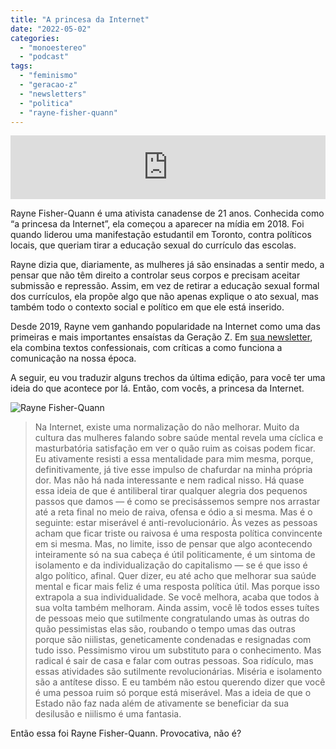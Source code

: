 ```yaml
---
title: "A princesa da Internet"
date: "2022-05-02"
categories: 
  - "monoestereo"
  - "podcast"
tags: 
  - "feminismo"
  - "geracao-z"
  - "newsletters"
  - "politica"
  - "rayne-fisher-quann"
---
```


<iframe src="https://anchor.fm/monoestereo/embed/episodes/A-princesa-da-Internet-e1ht4gr" height="102px" width="100%" frameborder="0" scrolling="no"></iframe>

Rayne Fisher-Quann é uma ativista canadense de 21 anos. Conhecida como “a princesa da Internet”, ela começou a aparecer na mídia em 2018. Foi quando liderou uma manifestação estudantil em Toronto, contra políticos locais, que queriam tirar a educação sexual do currículo das escolas.

Rayne dizia que, diariamente, as mulheres já são ensinadas a sentir medo, a pensar que não têm direito a controlar seus corpos e precisam aceitar submissão e repressão. Assim, em vez de retirar a educação sexual formal dos currículos, ela propõe algo que não apenas explique o ato sexual, mas também todo o contexto social e político em que ele está inserido.

Desde 2019, Rayne vem ganhando popularidade na Internet como uma das primeiras e mais importantes ensaístas da Geração Z. Em [sua newsletter](https://internetprincess.substack.com/p/manic-pixie-dream-world), ela combina textos confessionais, com críticas a como funciona a comunicação na nossa época.

A seguir, eu vou traduzir alguns trechos da última edição, para você ter uma ideia do que acontece por lá. Então, com vocês, a princesa da Internet.

![Rayne Fisher-Quann](https://eduf.me/wp-content/uploads/2022/04/rayne-1.webp)

> Na Internet, existe uma normalização do não melhorar. Muito da cultura das mulheres falando sobre saúde mental revela uma cíclica e masturbatória satisfação em ver o quão ruim as coisas podem ficar. Eu ativamente resisti a essa mentalidade para mim mesma, porque, definitivamente, já tive esse impulso de chafurdar na minha própria dor. Mas não há nada interessante e nem radical nisso. Há quase essa ideia de que é antiliberal tirar qualquer alegria dos pequenos passos que damos — é como se precisássemos sempre nos arrastar até a reta final no meio de raiva, ofensa e ódio a si mesma. Mas é o seguinte: estar miserável é anti-revolucionário. Às vezes as pessoas acham que ficar triste ou raivosa é uma resposta política convincente em si mesma. Mas, no limite, isso de pensar que algo acontecendo inteiramente só na sua cabeça é útil politicamente, é um sintoma de isolamento e da individualização do capitalismo — se é que isso é algo político, afinal. Quer dizer, eu até acho que melhorar sua saúde mental e ficar mais feliz é uma resposta política útil. Mas porque isso extrapola a sua individualidade. Se você melhora, acaba que todos à sua volta também melhoram. Ainda assim, você lê todos esses tuítes de pessoas meio que sutilmente congratulando umas às outras do quão pessimistas elas são, roubando o tempo umas das outras porque são niilistas, geneticamente condenadas e resignadas com tudo isso. Pessimismo virou um substituto para o conhecimento. Mas radical é sair de casa e falar com outras pessoas. Soa ridículo, mas essas atividades são sutilmente revolucionárias. Miséria e isolamento são a antítese disso. E eu também não estou querendo dizer que você é uma pessoa ruim só porque está miserável. Mas a ideia de que o Estado não faz nada além de ativamente se beneficiar da sua desilusão e niilismo é uma fantasia.

Então essa foi Rayne Fisher-Quann. Provocativa, não é?
